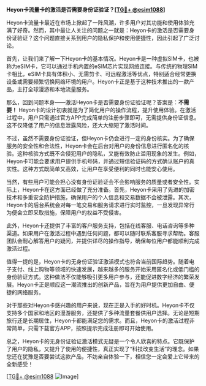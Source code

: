 **Heyon卡流量卡的激活是否需要身份证验证？[[TG💪+ @esim1088](https://t.me/s/esim1088)]**

Heyon卡流量卡最近在市场上掀起了一阵风潮，许多用户对其功能和使用体验充满了好奇。然而，其中最让人关注的问题之一就是：Heyon卡的激活是否需要身份证验证？这个问题直接关系到用户的隐私保护和使用便捷性，因此引起了广泛讨论。

首先，让我们来了解一下Heyon卡的基本情况。Heyon卡是一种虚拟SIM卡，也被称为eSIM卡，它可以通过手机内置的eSIM芯片实现网络连接。与传统的物理SIM卡相比，eSIM卡具有体积小、无需剪卡、可远程激活等优点，特别适合经常更换设备或需要频繁切换网络环境的用户。Heyon卡正是基于这种技术推出的一款产品，主打全球漫游和本地流量服务。

那么，回到问题本身——激活Heyon卡是否需要身份证验证呢？答案是：**不需要！** Heyon卡的设计初衷就是为了简化用户的操作流程，提升使用体验。在激活过程中，用户只需通过官方APP完成简单的注册步骤即可，无需提供身份证信息。这不仅降低了用户的信息泄露风险，还大大缩短了激活时间。

不过，虽然不需要身份证验证，但Heyon卡仍会进行一定的身份核实。为了确保服务的安全性和合法性，Heyon卡会在后台对用户的身份信息进行匿名化的核验。这种核验方式既不会侵犯用户的隐私，又能有效防止滥用现象的发生。例如，Heyon卡可能会要求用户提供手机号码，并通过短信验证码的方式确认账户的真实性。这种方式既简单又高效，让用户在享受便利的同时也能安心使用。

当然，有些用户可能会担心没有身份证验证会不会影响服务的质量或者安全性。实际上，Heyon卡在这方面已经做了充分准备。首先，Heyon卡采用了先进的加密技术和多重安全防护措施，确保用户的个人信息和交易数据不会被泄露。其次，Heyon卡的后台系统会对每一笔交易和服务请求进行实时监控，一旦发现异常行为便会立即采取措施，保障用户的权益不受侵害。

此外，Heyon卡还提供了丰富的客户服务支持，包括在线客服、电话咨询等多种渠道。如果用户在激活过程中遇到任何问题，都可以随时联系客服寻求帮助。客服团队会耐心解答用户的疑问，并提供详尽的操作指导，确保每位用户都能顺利完成激活过程。

值得一提的是，Heyon卡的无身份证验证激活模式也符合当前国际趋势。随着电子支付、线上购物等领域的快速发展，越来越多的服务开始采用匿名化或低门槛的身份验证方式。这种做法不仅能够吸引更多用户参与，还能促进数字经济的繁荣发展。Heyon卡正是顺应这一潮流推出的创新产品，旨在为用户提供更加自由、便捷的网络服务。

对于那些对Heyon卡感兴趣的用户来说，现在正是入手的好时机。Heyon卡不仅支持多个国家和地区的漫游服务，还提供了多种流量套餐供用户选择。无论是短期旅行还是长期居住，Heyon卡都能满足您的需求。而且，Heyon卡的激活过程非常简单，只需下载官方APP，按照提示完成注册即可开始使用。

总之，Heyon卡的无身份证验证激活模式无疑是一个令人欣喜的特点。它既保护了用户的隐私，又提升了使用的便捷性，真正实现了“科技改变生活”的理念。如果您还在犹豫是否要尝试这款产品，不妨亲自体验一下，相信您一定会爱上它带来的全新感受！

[[TG💪+ @esim1088](https://t.me/s/esim1088) ![Image](https://i.postimg.cc/4NQfJmqS/Snipaste-2025-05-13-00-14-12.png)]